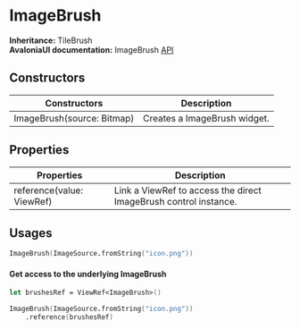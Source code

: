 # ImageBrush

**Inheritance:** TileBrush\
**AvaloniaUI documentation:** ImageBrush [API](https://reference.avaloniaui.net/api/Avalonia.Media/ImageBrush/)

## Constructors

| Constructors               | Description                  |
| -------------------------- | ---------------------------- |
| ImageBrush(source: Bitmap) | Creates a ImageBrush widget. |

## Properties

| Properties                | Description                                                      |
| ------------------------- | ---------------------------------------------------------------- |
| reference(value: ViewRef) | Link a ViewRef to access the direct ImageBrush control instance. |

## Usages

```fsharp
ImageBrush(ImageSource.fromString("icon.png"))
```

#### Get access to the underlying ImageBrush

```fsharp
let brushesRef = ViewRef<ImageBrush>()

ImageBrush(ImageSource.fromString("icon.png"))
    .reference(brushesRef)
```
